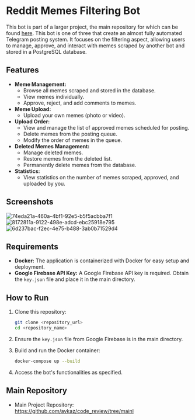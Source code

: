# Reddit Memes Filtering Bot

This bot is part of a larger project, the main repository for which can be found [here](<https://github.com/avkaz/code_review/tree/main>).  This bot is one of three that create an almost fully automated Telegram posting system.  It focuses on the filtering aspect, allowing users to manage, approve, and interact with memes scraped by another bot and stored in a PostgreSQL database.

## Features

*   **Meme Management:**
    *   Browse all memes scraped and stored in the database.
    *   View memes individually.
    *   Approve, reject, and add comments to memes.
*   **Meme Upload:**
    *   Upload your own memes (photo or video).
*   **Upload Order:**
    *   View and manage the list of approved memes scheduled for posting.
    *   Delete memes from the posting queue.
    *   Modify the order of memes in the queue.
*   **Deleted Memes Management:**
    *   Manage deleted memes.
    *   Restore memes from the deleted list.
    *   Permanently delete memes from the database.
*   **Statistics:**
    *   View statistics on the number of memes scraped, approved, and uploaded by you.

## Screenshots
![74eda21a-460a-4bf1-92e5-b5f5acbba7f1](https://github.com/user-attachments/assets/334f277e-8db0-44f6-8c9e-b9aa5ac9d0bb)
![8172811a-9122-498e-adcd-ebc25918e795](https://github.com/user-attachments/assets/4f6ce43a-2c85-449c-abe6-0b7ac76f1497)
![6d237bac-f2ec-4e75-b488-3ab0b71529d4](https://github.com/user-attachments/assets/3053d886-dcf4-477e-82c5-7a5a3693aa95)


## Requirements

*   **Docker:** The application is containerized with Docker for easy setup and deployment.
*   **Google Firebase API Key:** A Google Firebase API key is required. Obtain the `key.json` file and place it in the main directory.

## How to Run

1.  Clone this repository:

    ```bash
    git clone <repository_url>
    cd <repository_name>
    ```

2.  Ensure the `key.json` file from Google Firebase is in the main directory.

3.  Build and run the Docker container:

    ```bash
    docker-compose up --build
    ```

4.  Access the bot's functionalities as specified.

## Main Repository

*   Main Project Repository: <https://github.com/avkaz/code_review/tree/mainl>
